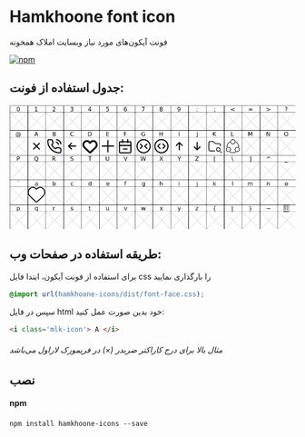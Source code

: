 # Hamkhoone font icon
فونت آیکون‌های مورد نیاز وبسایت املاک همخونه

[![npm](https://img.shields.io/npm/v/hamkhoone-icons.svg)](https://www.npmjs.com/package/hamkhoone-icons)


## جدول استفاده از فونت:
![نمونه متن فونت شبنم](./table.png)

## طریقه استفاده در صفحات وب:

برای استفاده از فونت آیکون، ابتدا فایل css را بارگذاری نمایید
```css
@import url(hamkhoone-icons/dist/font-face.css);
```

سپس در فایل  html خود بدین صورت عمل کنید:

```html
<i class='mlk-icon'> A </i>
```
###### مثال بالا برای درج کاراکتر ضربدر (×) در فریمورک لاراول می‌باشد

## نصب

#### npm
```
npm install hamkhoone-icons --save
```
